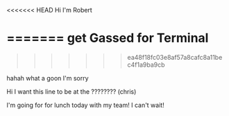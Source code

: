
<<<<<<< HEAD
Hi I'm Robert

=======
get Gassed for Terminal
=======
>>>>>>> ea48f18fc03e8af57a8cafc8a11bec4f1a9ba9cb

hahah what a goon
I'm sorry


Hi I want this line to be at the ???????? (chris)

I'm going for for lunch today with my team! I can't wait!

